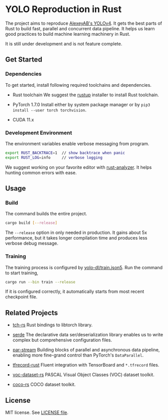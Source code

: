 # YOLO Reproduction in Rust

The project aims to reproduce [AlexeyAB's YOLOv4](https://github.com/AlexeyAB/darknet).
It gets the best parts of Rust to build fast, parallel and concurrent data pipeline.
It helps us learn good practices to build machine learning machinery in Rust.

It is still under development and is not feature complete.

## Get Started

### Dependencies

To get started, install following required toolchains and dependencies.

- Rust toolchain
We suggest the [rustup](https://rustup.rs/) installer to install Rust toolchain.

- PyTorch 1.7.0
Install either by system package manager or by `pip3 install --user torch torchvision`.

- CUDA 11.x

### Development Environment

The environment variables enable verbose messaging from program.

```sh
export RUST_BACKTRACE=1  // show backtrace when panic
export RUST_LOG=info     // verbose logging
```

We suggest working on your favorite editor with [rust-analyzer](https://rust-analyzer.github.io/manual.html). It helps hunting common errors with ease.

## Usage

### Build

The command builds the entire project.

```sh
cargo build [--release]
```

The `--release` option in only needed in production. It gains about 5x performance, but it takes longer compilation time and produces less verbose debug message.

### Training

The training process is configured by [yolo-dl/train.json5](yolo-dl/train.json5). Run the command to start training,

```sh
cargo run --bin train --release
```

If it is configured correctly, it automatically starts from most recent checkpoint file.

## Related Projects

- [tch-rs](https://github.com/LaurentMazare/tch-rs)
Rust bindings to libtorch library.

- [serde](https://github.com/serde-rs/serde)
The declarative data ser/deserialization library enables us to write complex but comprehensive configuration files.

- [par-stream](https://github.com/jerry73204/par-stream)
Building blocks of parallel and asynchronous data pipeline, enabling more fine-grand control than PyTorch's `DataParallel`.

- [tfrecord-rust](https://github.com/jerry73204/rust-tfrecord)
Fluent integration with TensorBoard and `*.tfrecord` files.

- [voc-dataset-rs](https://github.com/jerry73204/voc-dataset-rs)
PASCAL Visual Object Classes (VOC) dataset toolkit.

- [coco-rs](https://github.com/jerry73204/coco-rs)
COCO dataset toolkit.

## License

MIT license. See [LICENSE file](LICENSE.txt).
